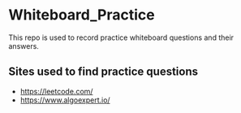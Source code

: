 # Whiteboard_Practice

This repo is used to record practice whiteboard questions and their answers.

## Sites used to find practice questions

- https://leetcode.com/ 
- https://www.algoexpert.io/